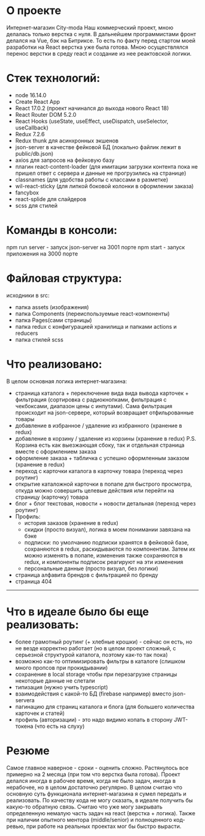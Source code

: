 # О проекте
Интернет-магазин City-moda
Наш коммерческий проект, мною делалась только верстка с нуля. В дальнейшем программистами фронт делался на Vue, бэк на Битриксе.
То есть по факту перед стартом моей разработки на React верстка уже была готова. Мною осуществлялся перенос верстки в среду react и создание из нее реактовской логики.

# Стек технологий:
- node 16.14.0
- Create React App
- React 17.0.2 (проект начинался до выхода нового React 18)
- React Router DOM 5.2.0
- React Hooks (useState, useEffect, useDispatch, useSelector, useCallback)
- Redux 7.2.6
- Redux thunk для асинхронных экшенов
- json-server в качестве фейковой БД (локально файлик лежит в public/db.json)
- axios для запросов на фейковую базу
- плагин react-content-loader (для имитации загрузки контента пока не пришел ответ с сервера и данные не прогрузились на странице)
- classnames (для удобства работы с классами в разметке)
- wil-react-sticky (для липкой боковой колонки в оформлении заказа)
- fancybox
- react-splide для слайдеров
- scss для стилей


# Команды в консоли:
npm run server - запуск json-server на 3001 порте
npm start - запуск приложения на 3000 порте


# Файловая структура:
исходники в src:
- папка assets (изображения)
- папка Components (переиспользуемые react-компоненты)
- папка Pages(сами страницы)
- папка redux с конфигурацией хранилища и папками actions и reducers
- папка стилей scss


# Что реализовано:
В целом основная логика интернет-магазина:
- страница каталога + переключение вида вида вывода карточек + фильтрация (сортировка с радиокнопками, фильтрация с чекбоксами, диапазон цены с инпутами). Сама фильтрация происходит на json-сервере, который возвращает отфильрованные товары
- добавление в избранное / удаление из избранного (хранение в redux)
- добавление в корзину / удаление из корзины (хранение в redux) P.S. Корзина есть как выезжающая сбоку, так и отдельная страница вместе с оформлением заказа
- оформление заказа + табличка с успешно оформленным заказом (хранение в redux)
- переход с карточки каталога в карточку товара (переход через роутинг)
- открытие каталожной карточки в попапе для быстрого просмотра, откуда можно совершить целевые действия или перейти на страницу (карточку) товара
- блог + блог текстовая, новости + новости детальная (переход через роутинг)
- Профиль:
    - история заказов (хранение в redux)
    - скидки (просто визуал), логика в моем понимании завязана на бэке
    - подписки: по умолчанию подписки хранятся в фейковой базе, сохраняются в redux, раскидываются по компонентам. Затем их можно изменять в попапе, изменения также сохраняются в redux, и компоненты подписок реагируют на эти изменения
    - персональные данные (просто визуал, без логики)
- страница алфавита брендов с фильтрацией по бренду
- страница 404

_________________________________________________________________________________________________

# Что в идеале было бы еще реализовать:
- более грамотный роутинг (+ хлебные крошки) - сейчас он есть, но не везде корректно работает (но в целом проект сложный, с серьезной структурой каталога, поэтому как-то так пока)
- возможно как-то оптимизировать фильтры в каталоге (слишком много пропсов при прокидывании)
- сохранение в local storage чтобы при перезагрузке страницы некоторые данные не слетали
- типизация (нужно учить typescript)
- взаимодействия с какой-то БД (firebase например) вместо json-servera
- пагинацию для страниц каталога и блога (для большего количества карточек и статей)
- профиль (авторизации) - это надо видимо копать в сторону JWT-токена (что есть на слуху)


# Резюме
Самое главное наверное - сроки - оценить сложно. Растянулось все примерно на 2 месяца (при том что верстка была готова). Проект делался иногда в рабочее время, когда не было задач, иногда в нерабочее, но в целом достаточно регулярно.
В целом считаю что основную суть функционала интернет-магазина я сумел передать и реализовать. По качеству кода не могу сказать, в идеале получить бы какую-то обратную связь.
Считаю что уже могу закрывать определенную немалую часть задач на react (верстка + логика). Также при наличии опытного ментора (middle/senior) и полноценного код-ревью, при работе на реальных проектах мог бы быстро вырасти.